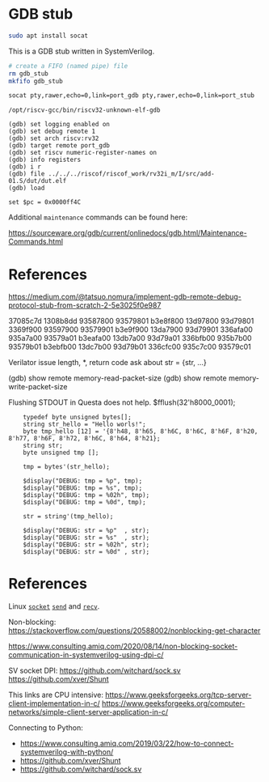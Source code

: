 # GDB stub

```sh
sudo apt install socat
```

This is a GDB stub written in SystemVerilog.

```bash
# create a FIFO (named pipe) file
rm gdb_stub
mkfifo gdb_stub

socat pty,rawer,echo=0,link=port_gdb pty,rawer,echo=0,link=port_stub

```

```
/opt/riscv-gcc/bin/riscv32-unknown-elf-gdb

(gdb) set logging enabled on
(gdb) set debug remote 1
(gdb) set arch riscv:rv32
(gdb) target remote port_gdb
(gdb) set riscv numeric-register-names on
(gdb) info registers
(gdb) i r
(gdb) file ../../../riscof/riscof_work/rv32i_m/I/src/add-01.S/dut/dut.elf
(gdb) load
```

```
set $pc = 0x0000ff4C
```

Additional `maintenance` commands can be found here:

https://sourceware.org/gdb/current/onlinedocs/gdb.html/Maintenance-Commands.html

# References

https://medium.com/@tatsuo.nomura/implement-gdb-remote-debug-protocol-stub-from-scratch-2-5e3025f0e987


37085c7d
1308b8dd
93587800
93579801
b3e8f800
13d97800
93d79801
3369f900
93597900
93579901
b3e9f900
13da7900
93d79901
336afa00
935a7a00
93579a01
b3eafa00
13db7a00
93d79a01
336bfb00
935b7b00
93579b01
b3ebfb00
13dc7b00
93d79b01
336cfc00
935c7c00
93579c01

Verilator issue
length, *, return code
ask about str = {str, ...}



(gdb) show remote memory-read-packet-size
(gdb) show remote memory-write-packet-size


Flushing STDOUT in Questa does not help.
$fflush(32'h8000_0001);

```
    typedef byte unsigned bytes[];
    string str_hello = "Hello worls!";
    byte tmp_hello [12] = '{8'h48, 8'h65, 8'h6C, 8'h6C, 8'h6F, 8'h20, 8'h77, 8'h6F, 8'h72, 8'h6C, 8'h64, 8'h21};
    string str;
    byte unsigned tmp [];

    tmp = bytes'(str_hello);

    $display("DEBUG: tmp = %p", tmp);
    $display("DEBUG: tmp = %s", tmp);
    $display("DEBUG: tmp = %02h", tmp);
    $display("DEBUG: tmp = %0d", tmp);

    str = string'(tmp_hello);

    $display("DEBUG: str = %p"  , str);
    $display("DEBUG: str = %s"  , str);
    $display("DEBUG: str = %02h", str);
    $display("DEBUG: str = %0d" , str);
```

# References

Linux [`socket`](https://man7.org/linux/man-pages/man2/socket.2.html)
[`send`](https://man7.org/linux/man-pages/man2/send.2.html) and
[`recv`](https://man7.org/linux/man-pages/man2/recv.2.html).

Non-blocking:
https://stackoverflow.com/questions/20588002/nonblocking-get-character

https://www.consulting.amiq.com/2020/08/14/non-blocking-socket-communication-in-systemverilog-using-dpi-c/

SV socket DPI:
https://github.com/witchard/sock.sv
https://github.com/xver/Shunt


This links are CPU intensive:
https://www.geeksforgeeks.org/tcp-server-client-implementation-in-c/
https://www.geeksforgeeks.org/computer-networks/simple-client-server-application-in-c/

Connecting to Python:

- https://www.consulting.amiq.com/2019/03/22/how-to-connect-systemverilog-with-python/
- https://github.com/xver/Shunt
- https://github.com/witchard/sock.sv